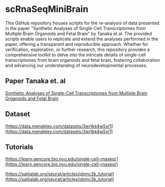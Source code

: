 # scRnaSeqMiniBrain

This GitHub repository houses scripts for the re-analysis of data presented in the paper "Synthetic Analyses of Single-Cell Transcriptomes from Multiple Brain Organoids and Fetal Brain" by Tanaka et al. The provided scripts enable users to replicate and extend the analyses performed in the paper, offering a transparent and reproducible approach. Whether for verification, exploration, or further research, this repository provides a comprehensive toolkit to delve into the intricate details of single-cell transcriptomes from brain organoids and fetal brain, fostering collaboration and advancing our understanding of neurodevelopmental processes.

## Paper Tanaka et. al  
[Synthetic Analyses of Single-Cell Transcriptomes from Multiple Brain Organoids and Fetal Brain](https://www.cell.com/cell-reports/fulltext/S2211-1247(20)30053-X?_returnURL=https%3A%2F%2Flinkinghub.elsevier.com%2Fretrieve%2Fpii%2FS221112472030053X%3Fshowall%3Dtrue)

## Dataset
[https://data.mendeley.com/datasets/3wrtkk4w5v/1](https://data.mendeley.com/datasets/3wrtkk4w5v/1)
## Tutorials
[https://learn.gencore.bio.nyu.edu/single-cell-rnaseq/](https://learn.gencore.bio.nyu.edu/single-cell-rnaseq/)

[https://satijalab.org/seurat/articles/pbmc3k_tutorial](https://satijalab.org/seurat/articles/pbmc3k_tutorial)
